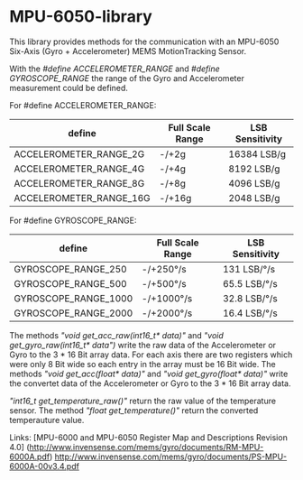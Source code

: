 # MPU-6050-library

This library provides methods for the communication with an MPU-6050 Six-Axis (Gyro + Accelerometer) 
MEMS MotionTracking Sensor.

With the *#define ACCELEROMETER_RANGE* and *#define GYROSCOPE_RANGE* the range of the Gyro and Accelerometer measurement could be defined.
    
For #define ACCELEROMETER_RANGE:

|define|Full Scale Range|LSB Sensitivity|
|---|---|---|
|ACCELEROMETER_RANGE_2G|-/+2g|16384 LSB/g|
|ACCELEROMETER_RANGE_4G|-/+4g|8192 LSB/g|
|ACCELEROMETER_RANGE_8G|-/+8g|4096 LSB/g|
|ACCELEROMETER_RANGE_16G|-/+16g|2048 LSB/g|



For #define GYROSCOPE_RANGE:

|define|Full Scale Range|LSB Sensitivity|
|---|---|---|
|GYROSCOPE_RANGE_250|-/+250°/s|131 LSB/°/s|
|GYROSCOPE_RANGE_500|-/+500°/s|65.5 LSB/°/s|
|GYROSCOPE_RANGE_1000|-/+1000°/s|32.8 LSB/°/s|
|GYROSCOPE_RANGE_2000|-/+2000°/s|16.4 LSB/°/s|


The methods _"void get_acc_raw(int16_t* data)"_ and _"void get_gyro_raw(int16_t* data")_ write the raw data of the Accelerometer or Gyro to the 3 * 16 Bit array data. For each axis there are two registers which were only 8 Bit wide so each entry in the array must be 16 Bit wide.
The methods _"void get_acc(float* data)"_ and _"void get_gyro(float* data)"_ write the convertet data of the Accelerometer or Gyro to the 3 * 16 Bit array data.

_"int16_t get_temperature_raw()"_ return the raw value of the temperature sensor. The method _"float get_temperature()"_ return the converted temperauture value.



Links:
[MPU-6000 and MPU-6050 Register Map and Descriptions Revision 4.0] (http://www.invensense.com/mems/gyro/documents/RM-MPU-6000A.pdf)
http://www.invensense.com/mems/gyro/documents/PS-MPU-6000A-00v3.4.pdf
